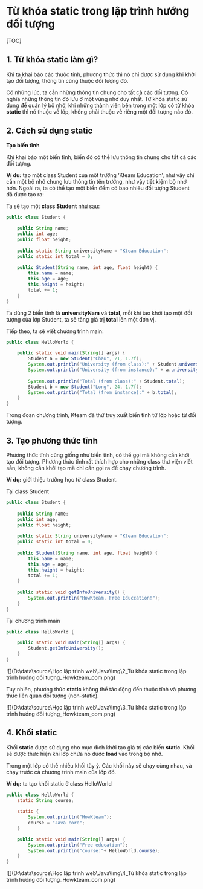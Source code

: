 # Từ khóa static trong lập trình hướng đối tượng

[TOC]

## 1. Từ khóa static làm gì?

Khi ta khai báo các thuộc tính, phương thức thì nó chỉ được sử dụng khi khởi tạo đối tượng, thông tin cũng thuộc đối tượng đó.

Có những lúc, ta cần những thông tin chung cho tất cả các đối tượng. Có nghĩa những thông tin đó lưu ở một vùng nhớ duy nhất. Từ khóa static sử dụng để quản lý bộ nhớ, khi những thành viên bên trong một lớp có từ khóa **static** thì nó thuộc về lớp, không phải thuộc về riêng một đối tượng nào đó.

## 2. Cách sử dụng static

**Tạo biến tĩnh**

Khi khai báo một biến tĩnh, biến đó có thể lưu thông tin chung cho tất cả các đối tượng.

**Ví dụ:** tạo một class Student của một trường ‘Kteam Education’, như vậy chỉ cần một bộ nhớ chung lưu thông tin tên trường, như vậy tiết kiệm bộ nhớ hơn. Ngoài ra, ta có thể tạo một biến đếm có bao nhiêu đối tượng Student đã được tạo ra:

Ta sẽ tạo một **class Student** như sau:

```java
public class Student {
	
	public String name;
	public int age;
	public float height;
	
	public static String universityName = "Kteam Education";
	public static int total = 0;
	
	public Student(String name, int age, float height) {
		this.name = name;
		this.age = age;
		this.height = height;
		total += 1;
	}
}
```

Ta dùng 2 biến tĩnh là **universityNam** và **total**, mỗi khi tao khởi tạo một đối tượng của lớp Student, ta sẽ tăng giá trị **total** lên một đơn vị.

Tiếp theo, ta sẽ viết chương trình main:

```java
public class HelloWorld {

	public static void main(String[] args) {
		Student a = new Student("Chau", 21, 1.7f);
		System.out.println("University (from class):" + Student.universityName);
		System.out.println("University (from instance):" + a.universityName);
		
		System.out.println("Total (from class):" + Student.total);
		Student b = new Student("Long", 24, 1.7f);
		System.out.println("Total (from instance):" + b.total);
	}
}
```

Trong đoạn chương trình, Kteam đã thử truy xuất biến tĩnh từ lớp hoặc từ đối tượng.

## 3. Tạo phương thức tĩnh

Phương thức tĩnh cũng giống như biến tĩnh, có thể gọi mà không cần khởi tạo đối tượng. Phương thức tĩnh rất thích hợp cho những class thư viện viết sẵn, không cần khởi tạo mà chỉ cần gọi ra để chạy chương trình.

**Ví dụ:** giới thiệu trường học từ class Student.

Tại class Student

```java
public class Student {
	
	public String name;
	public int age;
	public float height;
	
	public static String universityName = "Kteam Education";
	public static int total = 0;
	
	public Student(String name, int age, float height) {
		this.name = name;
		this.age = age;
		this.height = height;
		total += 1;
	}
	
	public static void getInfoUniversity() {
		System.out.println("HowKteam. Free Educcation!");
	}
}
```

Tại chương trình main

```java
public class HelloWorld {

	public static void main(String[] args) {
		Student.getInfoUniversity();
	}
}
```

![](D:\data\source\Học lập trình web\Java\img\2_Từ khóa static trong lập trình hướng đối tượng_Howkteam_com.png)

Tuy nhiên, phương thức **static** không thể tác động đến thuộc tính và phương thức liên quan đối tượng (non-static).

![](D:\data\source\Học lập trình web\Java\img\3_Từ khóa static trong lập trình hướng đối tượng_Howkteam_com.png)

## 4. Khối static

Khối **static** được sử dụng cho mục đích khởi tạo giá trị các biến **static**. Khối sẽ được thực hiện khi lớp chứa nó được **load** vào trong bộ nhớ.

Trong một lớp có thể nhiều khối tùy ý. Các khối này sẽ chạy cùng nhau, và chạy trước cả chương trình main của lớp đó.

**Ví dụ:** ta tạo khối static ở class HelloWorld

```java
public class HelloWorld {
	static String course;
	
	static {
		System.out.println("HowKteam");
		course = "Java core";
	}

	public static void main(String[] args) {
		System.out.println("Free education");
		System.out.println("course:"+ HelloWorld.course);
	}
}
```

![](D:\data\source\Học lập trình web\Java\img\4_Từ khóa static trong lập trình hướng đối tượng_Howkteam_com.png)
